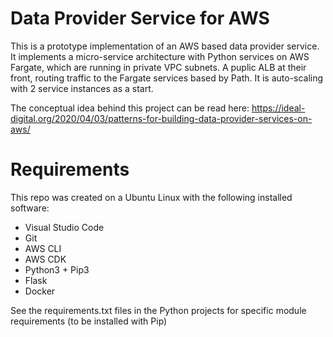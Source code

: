 # Data Provider Service for AWS

This is a prototype implementation of an AWS based data provider service.
It implements a micro-service architecture with Python services on AWS Fargate, which are running in private VPC subnets. A puplic ALB at their front, routing traffic to the Fargate services based by Path. It is auto-scaling with 2 service instances as a start.

The conceptual idea behind this project can be read here:
https://ideal-digital.org/2020/04/03/patterns-for-building-data-provider-services-on-aws/

# Requirements
This repo was created on a Ubuntu Linux with the following installed software:
 - Visual Studio Code
 - Git
 - AWS CLI
 - AWS CDK
 - Python3 + Pip3
 - Flask
 - Docker
 
See the requirements.txt files in the Python projects for specific module requirements (to be installed with Pip)


